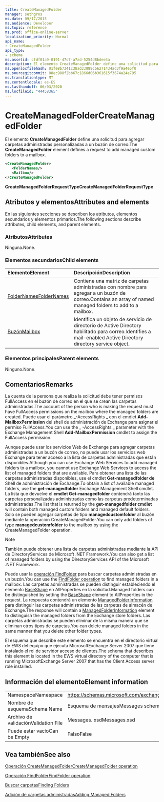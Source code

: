 ```yaml
---
title: CreateManagedFolder
manager: sethgros
ms.date: 09/17/2015
ms.audience: Developer
ms.topic: reference
ms.prod: office-online-server
localization_priority: Normal
api_name:
- CreateManagedFolder
api_type:
- schema
ms.assetid: cfdf01a9-0191-47c7-a7ad-5254d8bdee4a
description: El elemento CreateManagedFolder define una solicitud para agregar carpetas administradas personalizadas a un buzón de correo.
ms.openlocfilehash: 01fe8b7341c38ad33089c56271434ad3f9a4e5f0
ms.sourcegitcommit: 88ec988f2bb67c1866d06b361615f3674a24e795
ms.translationtype: MT
ms.contentlocale: es-ES
ms.lasthandoff: 06/03/2020
ms.locfileid: "44458365"
---
```

# <a name="createmanagedfolder"></a><span data-ttu-id="52347-103">CreateManagedFolder</span><span class="sxs-lookup"><span data-stu-id="52347-103">CreateManagedFolder</span></span>

<span data-ttu-id="52347-104">El elemento **CreateManagedFolder** define una solicitud para agregar carpetas administradas personalizadas a un buzón de correo.</span><span class="sxs-lookup"><span data-stu-id="52347-104">The **CreateManagedFolder** element defines a request to add managed custom folders to a mailbox.</span></span> 
  
```xml
<CreateManagedFolder>
   <FolderNames/>
   <Mailbox/>
</CreateManagedFolder>
```

 <span data-ttu-id="52347-105">**CreateManagedFolderRequestType**</span><span class="sxs-lookup"><span data-stu-id="52347-105">**CreateManagedFolderRequestType**</span></span>
## <a name="attributes-and-elements"></a><span data-ttu-id="52347-106">Atributos y elementos</span><span class="sxs-lookup"><span data-stu-id="52347-106">Attributes and elements</span></span>

<span data-ttu-id="52347-107">En las siguientes secciones se describen los atributos, elementos secundarios y elementos primarios.</span><span class="sxs-lookup"><span data-stu-id="52347-107">The following sections describe attributes, child elements, and parent elements.</span></span>
  
### <a name="attributes"></a><span data-ttu-id="52347-108">Atributos</span><span class="sxs-lookup"><span data-stu-id="52347-108">Attributes</span></span>

<span data-ttu-id="52347-109">Ninguna.</span><span class="sxs-lookup"><span data-stu-id="52347-109">None.</span></span>
  
### <a name="child-elements"></a><span data-ttu-id="52347-110">Elementos secundarios</span><span class="sxs-lookup"><span data-stu-id="52347-110">Child elements</span></span>

|<span data-ttu-id="52347-111">**Elemento**</span><span class="sxs-lookup"><span data-stu-id="52347-111">**Element**</span></span>|<span data-ttu-id="52347-112">**Descripción**</span><span class="sxs-lookup"><span data-stu-id="52347-112">**Description**</span></span>|
|:-----|:-----|
|[<span data-ttu-id="52347-113">FolderNames</span><span class="sxs-lookup"><span data-stu-id="52347-113">FolderNames</span></span>](foldernames.md) <br/> |<span data-ttu-id="52347-114">Contiene una matriz de carpetas administradas con nombre para agregar a un buzón de correo.</span><span class="sxs-lookup"><span data-stu-id="52347-114">Contains an array of named managed folders to add to a mailbox.</span></span>  <br/> |
|[<span data-ttu-id="52347-115">Buzón</span><span class="sxs-lookup"><span data-stu-id="52347-115">Mailbox</span></span>](mailbox.md) <br/> |<span data-ttu-id="52347-116">Identifica un objeto de servicio de directorio de Active Directory habilitado para correo.</span><span class="sxs-lookup"><span data-stu-id="52347-116">Identifies a mail-enabled Active Directory directory service object.</span></span>  <br/> |
   
### <a name="parent-elements"></a><span data-ttu-id="52347-117">Elementos principales</span><span class="sxs-lookup"><span data-stu-id="52347-117">Parent elements</span></span>

<span data-ttu-id="52347-118">Ninguno.</span><span class="sxs-lookup"><span data-stu-id="52347-118">None.</span></span>
  
## <a name="remarks"></a><span data-ttu-id="52347-119">Comentarios</span><span class="sxs-lookup"><span data-stu-id="52347-119">Remarks</span></span>

<span data-ttu-id="52347-120">La cuenta de la persona que realiza la solicitud debe tener permisos FullAccess en el buzón de correo en el que se crean las carpetas administradas.</span><span class="sxs-lookup"><span data-stu-id="52347-120">The account of the person who is making the request must have FullAccess permissions on the mailbox where the managed folders are created.</span></span> <span data-ttu-id="52347-121">Puede usar el parámetro _-AccessRights _ con el cmdlet **Add-MailboxPermission** del shell de administración de Exchange para asignar el permiso FullAccess.</span><span class="sxs-lookup"><span data-stu-id="52347-121">You can use the _ -AccessRights _ parameter with the Exchange Management Shell **Add-MailboxPermission** cmdlet to assign the FullAccess permission.</span></span> 
  
<span data-ttu-id="52347-122">Aunque puede usar los servicios Web de Exchange para agregar carpetas administradas a un buzón de correo, no puede usar los servicios web Exchange para tener acceso a la lista de carpetas administradas que están disponibles.</span><span class="sxs-lookup"><span data-stu-id="52347-122">Although you can use Exchange Web Services to add managed folders to a mailbox, you cannot use Exchange Web Services to access the list of managed folders that are available.</span></span> <span data-ttu-id="52347-123">Para obtener una lista de las carpetas administradas disponibles, use el cmdlet **Get-managedfolder de** Shell de administración de Exchange.</span><span class="sxs-lookup"><span data-stu-id="52347-123">To obtain a list of available managed folders, use the **get-managedfolder** Exchange Management Shell cmdlet.</span></span> <span data-ttu-id="52347-124">La lista que devuelve el **cmdlet Get-managedfolder** contendrá tanto las carpetas personalizadas administradas como las carpetas predeterminadas administradas.</span><span class="sxs-lookup"><span data-stu-id="52347-124">The list that is returned by the **get-managedfolder cmdlet** will contain both managed custom folders and managed default folders.</span></span> <span data-ttu-id="52347-125">Solo se pueden agregar carpetas de tipo **managedcustomfolder** al buzón mediante la operación CreateManagedFolder.</span><span class="sxs-lookup"><span data-stu-id="52347-125">You can only add folders of type **managedcustomfolder** to the mailbox by using the CreateManagedFolder operation.</span></span> 
  
> [!NOTE]
> <span data-ttu-id="52347-126">También puede obtener una lista de carpetas administradas mediante la API de DirectoryServices de Microsoft .NET Framework.</span><span class="sxs-lookup"><span data-stu-id="52347-126">You can also get a list of managed folders by using the DirectoryServices API of the Microsoft .NET Framework.</span></span> 
  
<span data-ttu-id="52347-127">Puede usar la [operación FindFolder](findfolder-operation.md) para buscar carpetas administradas en un buzón.</span><span class="sxs-lookup"><span data-stu-id="52347-127">You can use the [FindFolder operation](findfolder-operation.md) to find managed folders in a mailbox.</span></span> <span data-ttu-id="52347-128">Las carpetas administradas se pueden distinguir estableciendo el elemento [BaseShape](baseshape.md) en AllProperties en la solicitud.</span><span class="sxs-lookup"><span data-stu-id="52347-128">Managed folders can be distinguished by setting the [BaseShape](baseshape.md) element to AllProperties in the request.</span></span> <span data-ttu-id="52347-129">La respuesta contendrá un elemento [ManagedFolderInformation](managedfolderinformation.md) para distinguir las carpetas administradas de las carpetas de almacén de Exchange.</span><span class="sxs-lookup"><span data-stu-id="52347-129">The response will contain a [ManagedFolderInformation](managedfolderinformation.md) element to distinguish the managed folders from the Exchange store folders.</span></span> <span data-ttu-id="52347-130">Las carpetas administradas se pueden eliminar de la misma manera que se eliminan otros tipos de carpetas.</span><span class="sxs-lookup"><span data-stu-id="52347-130">You can delete managed folders in the same manner that you delete other folder types.</span></span> 
  
<span data-ttu-id="52347-131">El esquema que describe este elemento se encuentra en el directorio virtual de EWS del equipo que ejecuta MicrosoftExchange Server 2007 que tiene instalado el rol de servidor acceso de clientes.</span><span class="sxs-lookup"><span data-stu-id="52347-131">The schema that describes this element is located in the EWS virtual directory of the computer that is running MicrosoftExchange Server 2007 that has the Client Access server role installed.</span></span>
  
## <a name="element-information"></a><span data-ttu-id="52347-132">Información del elemento</span><span class="sxs-lookup"><span data-stu-id="52347-132">Element information</span></span>

|||
|:-----|:-----|
|<span data-ttu-id="52347-133">Namespace</span><span class="sxs-lookup"><span data-stu-id="52347-133">Namespace</span></span>  <br/> |https://schemas.microsoft.com/exchange/services/2006/messages  <br/> |
|<span data-ttu-id="52347-134">Nombre de esquema</span><span class="sxs-lookup"><span data-stu-id="52347-134">Schema Name</span></span>  <br/> |<span data-ttu-id="52347-135">Esquema de mensajes</span><span class="sxs-lookup"><span data-stu-id="52347-135">Messages schema</span></span>  <br/> |
|<span data-ttu-id="52347-136">Archivo de validación</span><span class="sxs-lookup"><span data-stu-id="52347-136">Validation File</span></span>  <br/> |<span data-ttu-id="52347-137">Messages. xsd</span><span class="sxs-lookup"><span data-stu-id="52347-137">Messages.xsd</span></span>  <br/> |
|<span data-ttu-id="52347-138">Puede estar vacío</span><span class="sxs-lookup"><span data-stu-id="52347-138">Can be Empty</span></span>  <br/> |<span data-ttu-id="52347-139">Falso</span><span class="sxs-lookup"><span data-stu-id="52347-139">False</span></span>  <br/> |
   
## <a name="see-also"></a><span data-ttu-id="52347-140">Vea también</span><span class="sxs-lookup"><span data-stu-id="52347-140">See also</span></span>



[<span data-ttu-id="52347-141">Operación CreateManagedFolder</span><span class="sxs-lookup"><span data-stu-id="52347-141">CreateManagedFolder operation</span></span>](createmanagedfolder-operation.md)
  
[<span data-ttu-id="52347-142">Operación FindFolder</span><span class="sxs-lookup"><span data-stu-id="52347-142">FindFolder operation</span></span>](findfolder-operation.md)


[<span data-ttu-id="52347-143">Buscar carpetas</span><span class="sxs-lookup"><span data-stu-id="52347-143">Finding Folders</span></span>](https://msdn.microsoft.com/library/9124d868-017a-43f0-b915-5c0082cacec9%28Office.15%29.aspx)
  
[<span data-ttu-id="52347-144">Adición de carpetas administradas</span><span class="sxs-lookup"><span data-stu-id="52347-144">Adding Managed Folders</span></span>](https://msdn.microsoft.com/library/846658c6-7043-40fb-8439-19f97c2a967f%28Office.15%29.aspx)

